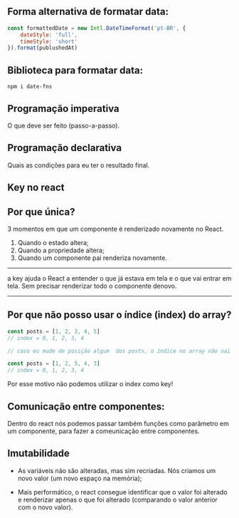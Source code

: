 ## Forma alternativa de formatar data:
    
```js
const formattedDate = new Intl.DateTimeFormat('pt-BR', {
    dateStyle: 'full',
    timeStyle: 'short'
}).format(publushedAt) 
``` 

## Biblioteca para formatar data:

    npm i date-fns

## Programação imperativa

O que deve ser feito (passo-a-passo).

## Programação declarativa

Quais as condições para eu ter o resultado final.

## Key no react
## Por que única?

3 momentos em que um componente é renderizado novamente no React.

1. Quando o estado altera;
2. Quando a propriedade altera;
3. Quando um componente pai renderiza novamente.

------------------

a key ajuda o React a entender o que já estava em tela e o que vai entrar em tela. Sem precisar renderizar todo o componente denovo.

------------------

## Por que não posso usar o índice (index) do array?

```js
const posts = [1, 2, 3, 4, 5]
// index = 0, 1, 2, 3, 4

// caso eu mude de posição algum  dos posts, o índice no array não vai mudar de posição tbm

const posts = [1, 2, 5, 4, 3]
// index = 0, 1, 2, 3, 4
```

Por esse motivo não podemos utilizar o index como key!

## Comunicação entre componentes:

Dentro do react nós podemos passar também funções como parâmetro em um componente, para fazer a comeunicação entre componentes.

## Imutabilidade

* As variáveis não são alteradas, mas sim recriadas. Nós criamos um novo valor (um novo espaço na memória);

* Mais performático, o react consegue identificar que o valor foi alterado e renderizar apenas o que foi alterado (comparando o valor anterior com o novo valor).


